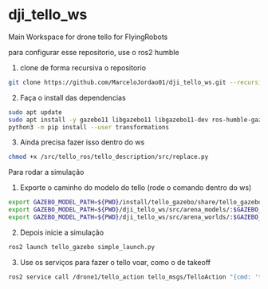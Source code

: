 # dji_tello_ws
Main Workspace for drone tello for FlyingRobots


para configurar esse repositorio, use o ros2 humble

1. clone de forma recursiva o repositorio

```bash
git clone https://github.com/MarceloJordao01/dji_tello_ws.git --recursive
```

2. Faça o install das dependencias
```bash
sudo apt update
sudo apt install -y gazebo11 libgazebo11 libgazebo11-dev ros-humble-gazebo-ros ros-humble-gazebo-plugins ros-humble-gazebo-msgs libasio-dev ros-humble-cv-bridge ros-humble-camera-calibration-parsers
python3 -m pip install --user transformations
```

3. Ainda precisa fazer isso dentro do ws

```bash
chmod +x /src/tello_ros/tello_description/src/replace.py
```

Para rodar a simulação
1. Exporte o caminho do modelo do tello (rode o comando dentro do ws)

```bash
export GAZEBO_MODEL_PATH=${PWD}/install/tello_gazebo/share/tello_gazebo/models/:$GAZEBO_MODEL_PATH
export GAZEBO_MODEL_PATH=${PWD}/dji_tello_ws/src/arena_models/:$GAZEBO_MODEL_PATH
export GAZEBO_MODEL_PATH=${PWD}/dji_tello_ws/src/arena_worlds/:$GAZEBO_MODEL_PATH
```

2. Depois inicie a simulação

```bash
ros2 launch tello_gazebo simple_launch.py
```

3. Use os serviços para fazer o tello voar, como o de takeoff

```bash
ros2 service call /drone1/tello_action tello_msgs/TelloAction "{cmd: 'takeoff'}"
```